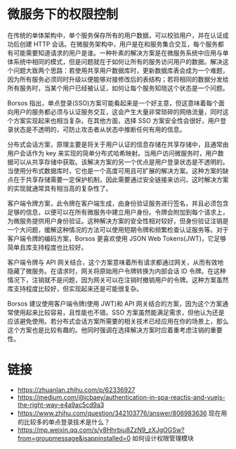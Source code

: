 # 微服务下的权限控制

在传统的单体架构中，单个服务保存所有的用户数据，可以校验用户，并在认证成功后创建 HTTP 会话。在微服务架构中，用户是在和服务集合交互，每个服务都有可能需要知道请求的用户是谁。一种朴素的解决方案是在微服务系统中应用与单体系统中相同的模式，但是问题就在于如何让所有的服务访问用户的数据。解决这个问题大致两个思路：若使用共享用户数据库时，更新数据库表会成为一个难题，因为所有服务必须同时升级以便能够对接修改后的表结构；若将相同的数据分发给所有服务时，当某个用户已经被认证，如何让每个服务知晓这个状态是一个问题。

Borsos 指出，单点登录(SSO)方案可能看起来是一个好主意，但这意味着每个面向用户的服务都必须与认证服务交互，这会产生大量非常琐碎的网络流量，同时这个方案实现起来也相当复杂。在其他方面，选择 SSO 方案安全性会很好，用户登录状态是不透明的，可防止攻击者从状态中推断任何有用的信息。

分布式会话方案，原理主要是将关于用户认证的信息存储在共享存储中，且通常由用户会话作为 key 来实现的简单分布式哈希映射。当用户访问微服务时，用户数据可以从共享存储中获取。该解决方案的另一个优点是用户登录状态是不透明的。当使用分布式数据库时，它也是一个高度可用且可扩展的解决方案。这种方案的缺点在于共享存储需要一定保护机制，因此需要通过安全链接来访问，这时解决方案的实现就通常具有相当高的复杂性了。

客户端令牌方案，此令牌在客户端生成，由身份验证服务进行签名，并且必须包含足够的信息，以便可以在所有微服务中建立用户身份。令牌会附加到每个请求上，为微服务提供用户身份验证。这种解决方案的安全性相对较好，但身份验证注销是一个大问题，缓解这种情况的方法可以使用短期令牌和频繁检查认证服务等。对于客户端令牌的编码方案，Borsos 更喜欢使用 JSON Web Tokens(JWT)，它足够简单且库支持程度也比较好。

客户端令牌与 API 网关结合，这个方案意味着所有请求都通过网关，从而有效地隐藏了微服务。在请求时，网关将原始用户令牌转换为内部会话 ID 令牌。在这种情况下，注销就不是问题，因为网关可以在注销时撤销用户的令牌。这种方案虽然库支持程度比较好，但实现起来还是可能很复杂。

Borsos 建议使用客户端令牌(使用 JWT)和 API 网关结合的方案，因为这个方案通常使用起来比较容易，且性能也不错。SSO 方案虽然能满足需求，但他认为还是应该避免使用。若分布式会话方案所需要的相关技术已经应用在你的场景上，那么这个方案也是比较有趣的。他同时强调在选择解决方案时应着重考虑注销的重要性。

# 链接

- https://zhuanlan.zhihu.com/p/62336927
- https://medium.com/@jcbaey/authentication-in-spa-reactjs-and-vuejs-the-right-way-e4a9ac5cd9a3
- https://www.zhihu.com/question/342103776/answer/806983636 现在用的比较多的单点登录技术是什么？
- https://mp.weixin.qq.com/s/y8Hhrbiu8ZzN9_zXJgOGSw?from=groupmessage&isappinstalled=0 如何设计权限管理模块

